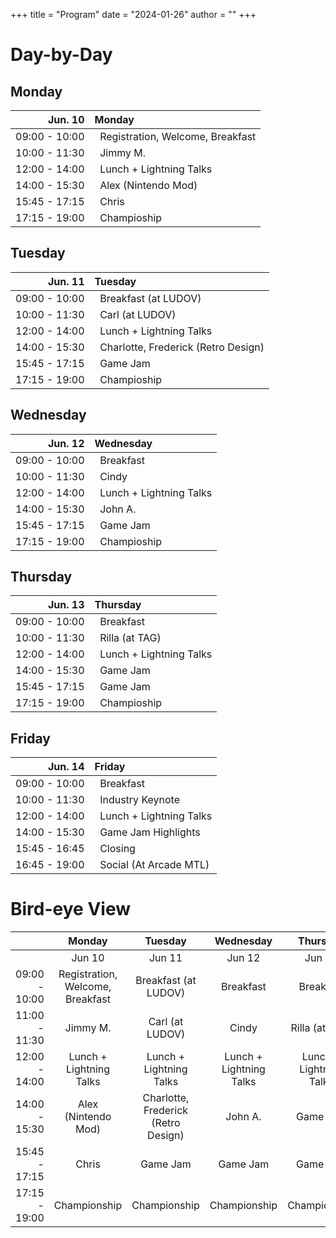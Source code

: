 +++
title = "Program"
date = "2024-01-26"
author = ""
+++

# Day-by-Day

## Monday

| Jun. 10 | Monday |
|---:|:---|
| 09:00 - 10:00 | &nbsp; Registration, Welcome, Breakfast |
| 10:00 - 11:30 | &nbsp; Jimmy M. |
| 12:00 - 14:00 | &nbsp; Lunch + Lightning Talks |
| 14:00 - 15:30 | &nbsp; Alex (Nintendo Mod) |
| 15:45 - 17:15 | &nbsp; Chris |
| 17:15 - 19:00 | &nbsp; Champioship |

## Tuesday

| Jun. 11 | Tuesday |
|---:|:---|
| 09:00 - 10:00 | &nbsp; Breakfast (at LUDOV) |
| 10:00 - 11:30 | &nbsp; Carl (at LUDOV) |
| 12:00 - 14:00 | &nbsp; Lunch + Lightning Talks |
| 14:00 - 15:30 | &nbsp; Charlotte, Frederick (Retro Design) |
| 15:45 - 17:15 | &nbsp; Game Jam |
| 17:15 - 19:00 | &nbsp; Champioship |

## Wednesday

| Jun. 12 | Wednesday |
|---:|:---|
| 09:00 - 10:00 | &nbsp; Breakfast |
| 10:00 - 11:30 | &nbsp; Cindy |
| 12:00 - 14:00 | &nbsp; Lunch + Lightning Talks |
| 14:00 - 15:30 | &nbsp; John A. |
| 15:45 - 17:15 | &nbsp; Game Jam |
| 17:15 - 19:00 | &nbsp; Champioship |

## Thursday

| Jun. 13 | Thursday |
|---:|:---|
| 09:00 - 10:00 | &nbsp; Breakfast |
| 10:00 - 11:30 | &nbsp; Rilla (at TAG) |
| 12:00 - 14:00 | &nbsp; Lunch + Lightning Talks |
| 14:00 - 15:30 | &nbsp; Game Jam |
| 15:45 - 17:15 | &nbsp; Game Jam |
| 17:15 - 19:00 | &nbsp; Champioship |

## Friday

| Jun. 14 | Friday |
|---:|:---|
| 09:00 - 10:00 | &nbsp; Breakfast |
| 10:00 - 11:30 | &nbsp; Industry Keynote |
| 12:00 - 14:00 | &nbsp; Lunch + Lightning Talks |
| 14:00 - 15:30 | &nbsp; Game Jam Highlights |
| 15:45 - 16:45 | &nbsp; Closing |
| 16:45 - 19:00 | &nbsp; Social (At Arcade MTL) |



# Bird-eye View

|  | Monday | Tuesday | Wednesday | Thursday | Friday |
|---:|:---:|:---:|:---:|:---:|:---:|
|  | Jun 10 | Jun 11 | Jun 12 | Jun 13 | Jun 14 |
| 09:00 - 10:00 | Registration, Welcome, Breakfast | Breakfast (at LUDOV) | Breakfast | Breakfast | Breakfast |
| 11:00 - 11:30 | Jimmy M. | Carl (at LUDOV) | Cindy | Rilla (at TAG) | Industry Keynote |
| 12:00 - 14:00 | Lunch + Lightning Talks | Lunch + Lightning Talks | Lunch + Lightning Talks | Lunch + Lightning Talks | Lunch + Lightning Talks |
| 14:00 - 15:30 | Alex (Nintendo Mod) | Charlotte, Frederick (Retro Design) | John A. | Game Jam | Game Jam Highlights |
| 15:45 - 17:15 | Chris | Game Jam | Game Jam | Game Jam | Closing |
| 17:15 - 19:00 | Championship | Championship | Championship | Championship | Social (at Arcade MTL) |
